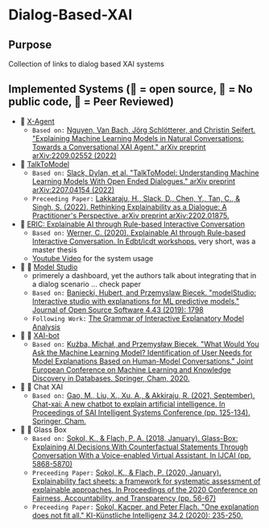 # Dialog-Based-XAI

## Purpose
Collection of links to dialog based XAI systems

## Implemented Systems (👐 = open source, 🔐 = No public code, 🤝 = Peer Reviewed)

- 👐 [X-Agent](https://github.com/bach1292/XAGENT)
    - `Based on:` [Nguyen, Van Bach, Jörg Schlötterer, and Christin Seifert. "Explaining Machine Learning Models in Natural Conversations: Towards a Conversational XAI Agent." arXiv preprint arXiv:2209.02552 (2022)](https://arxiv.org/pdf/2209.02552.pdf)
- 👐 [TalkToModel](https://github.com/dylan-slack/TalkToModel)
    - `Based on:` [Slack, Dylan, et al. "TalkToModel: Understanding Machine Learning Models With Open Ended Dialogues." arXiv preprint arXiv:2207.04154 (2022)](http://arxiv.org/abs/2207.04154)
    - `Preceeding Paper:` [Lakkaraju, H., Slack, D., Chen, Y., Tan, C., & Singh, S. (2022). Rethinking Explainability as a Dialogue: A Practitioner's Perspective. arXiv preprint arXiv:2202.01875.](https://arxiv.org/abs/2202.01875)
- 👐 [ERIC: Explainable AI through Rule-based Interactive Conversation](https://github.com/viadee/eric/blob/master/README.md)  
    - `Based on:` [Werner, C. (2020). Explainable AI through Rule-based Interactive Conversation. In Edbt/icdt workshops.](http://ceur-ws.org/Vol-2578/ETMLP3.pdf) very short, was a master thesis 
    - [Youtube Video](https://www.youtube.com/watch?v=C3bsM33oBtY) for the system usage
- 👐 🤝 [Model Studio](https://github.com/ModelOriented/modelStudio) 
    - primerely a dashboard, yet the authors talk about integrating that in a dialog scenario ... check paper 
    - `Based on:` [Baniecki, Hubert, and Przemyslaw Biecek. "modelStudio: Interactive studio with explanations for ML predictive models." Journal of Open Source Software 4.43 (2019): 1798](https://www.theoj.org/joss-papers/joss.01798/10.21105.joss.01798.pdf)
    - `Following Work:` [The Grammar of Interactive Explanatory Model Analysis](https://arxiv.org/abs/2005.00497)
-  👐 🤝 [XAI-bot](https://github.com/ModelOriented/xaibot/)
    - `Based on:` [Kuźba, Michał, and Przemysław Biecek. "What Would You Ask the Machine Learning Model? Identification of User Needs for Model Explanations Based on Human-Model Conversations." Joint European Conference on Machine Learning and Knowledge Discovery in Databases. Springer, Cham, 2020.](https://arxiv.org/abs/2002.05674)
- 🔐 🤝 Chat XAI
    - `Based on:` [Gao, M., Liu, X., Xu, A., & Akkiraju, R. (2021, September). Chat-xai: A new chatbot to explain artificial intelligence. In Proceedings of SAI Intelligent Systems Conference (pp. 125-134). Springer, Cham.](https://link.springer.com/chapter/10.1007/978-3-030-82199-9_9)
- 🔐 🤝 Glass Box
    - `Based on:` [Sokol, K., & Flach, P. A. (2018, January). Glass-Box: Explaining AI Decisions With Counterfactual Statements Through Conversation With a Voice-enabled Virtual Assistant. In IJCAI (pp. 5868-5870)](https://www.ijcai.org/proceedings/2018/0865.pdf) 
    - `Preceeding Paper:` [Sokol, K., & Flach, P. (2020, January). Explainability fact sheets: a framework for systematic assessment of explainable approaches. In Proceedings of the 2020 Conference on Fairness, Accountability, and Transparency (pp. 56-67)](https://arxiv.org/abs/1912.05100)
    - `Preceeding Paper:` [Sokol, Kacper, and Peter Flach. "One explanation does not fit all." KI-Künstliche Intelligenz 34.2 (2020): 235-250.](https://arxiv.org/abs/2001.09734)



